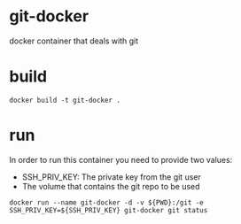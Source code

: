 # git-docker
docker container that deals with git

# build
```
docker build -t git-docker .
```

# run
In order to run this container you need to provide two values:
- SSH_PRIV_KEY: The private key from the git user
- The volume that contains the git repo to be used

```
docker run --name git-docker -d -v ${PWD}:/git -e SSH_PRIV_KEY=${SSH_PRIV_KEY} git-docker git status
```
